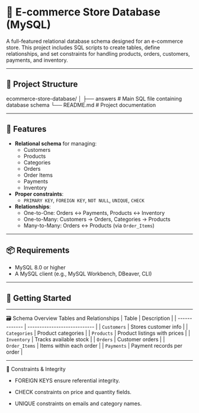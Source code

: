 # 🛒 E-commerce Store Database (MySQL)

A full-featured relational database schema designed for an e-commerce store. This project includes SQL scripts to create tables, define relationships, and set constraints for handling products, orders, customers, payments, and inventory.

---

## 📁 Project Structure

ecommerce-store-database/
│
├── answers # Main SQL file containing database schema
└── README.md # Project documentation


---

## 🧱 Features

- **Relational schema** for managing:
  - Customers
  - Products
  - Categories
  - Orders
  - Order Items
  - Payments
  - Inventory
- **Proper constraints**:
  - `PRIMARY KEY`, `FOREIGN KEY`, `NOT NULL`, `UNIQUE`, `CHECK`
- **Relationships**:
  - One-to-One: Orders ↔ Payments, Products ↔ Inventory
  - One-to-Many: Customers → Orders, Categories → Products
  - Many-to-Many: Orders ↔ Products (via `Order_Items`)

---

## 📦 Requirements

- MySQL 8.0 or higher
- A MySQL client (e.g., MySQL Workbench, DBeaver, CLI)

---

## 🚀 Getting Started

---

🗃️ Schema Overview
Tables and Relationships
| Table         | Description                  |
| ------------- | ---------------------------- |
| `Customers`   | Stores customer info         |
| `Categories`  | Product categories           |
| `Products`    | Product listings with prices |
| `Inventory`   | Tracks available stock       |
| `Orders`      | Customer orders              |
| `Order_Items` | Items within each order      |
| `Payments`    | Payment records per order    |

---

🔐 Constraints & Integrity

* FOREIGN KEYS ensure referential integrity.

* CHECK constraints on price and quantity fields.

* UNIQUE constraints on emails and category names.








